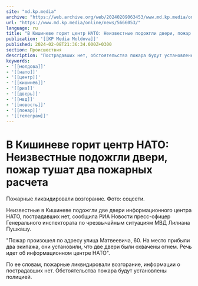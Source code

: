 ```yaml
---
site: "md.kp.media"
archive: "https://web.archive.org/web/20240209063453/www.md.kp.media/online/news/5666053/"
url: "https://www.md.kp.media/online/news/5666053/"
language: ru
title: "В Кишиневе горит центр НАТО: Неизвестные подожгли двери, пожар тушат два пожарных расчета"
publication: '[[KP Media Moldova]]'
published: 2024-02-08T21:36:34.000Z+0300
section: Происшествия
description: "Пострадавших нет, обстоятельства пожара будут установлены полицией"
keywords:
- '[[молдова]]'
- '[[нато]]'
- '[[центр]]'
- '[[кишинёв]]'
- '[[риа]]'
- '[[дверь]]'
- '[[мвд]]'
- '[[новость]]'
- '[[пожар]]'
- '[[телеграм]]'
---
```


# В Кишиневе горит центр НАТО: Неизвестные подожгли двери, пожар тушат два пожарных расчета

Пожарные ликвидировали возгорание. Фото: соцсети.

Неизвестные в Кишиневе подожгли две двери информационного центра НАТО, пострадавших нет, сообщила РИА Новости пресс-офицер Генерального инспектората по чрезвычайным ситуациям МВД Лилиана Пушкашу.

"Пожар произошел по адресу улица Матвеевича, 60. На место прибыли два экипажа, они установили, что две двери были охвачены огнем. Речь идет об информационном центре НАТО".

По ее словам, пожарные ликвидировали возгорание, информации о пострадавших нет. Обстоятельства пожара будут установлены полицией.